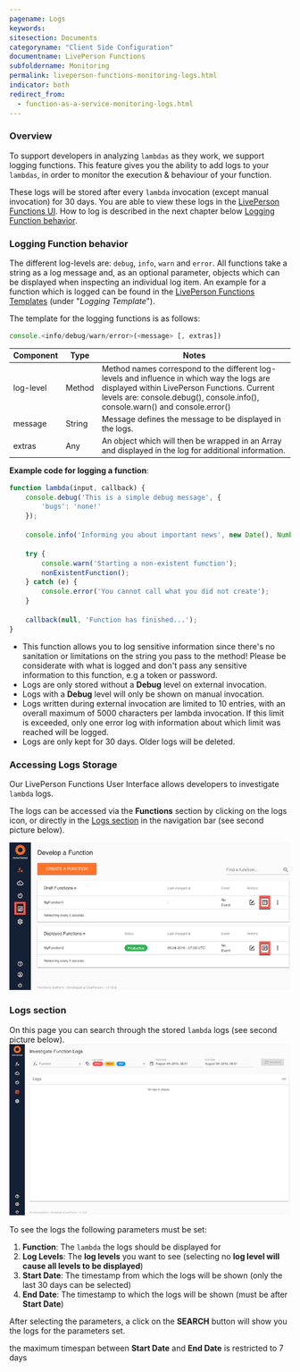 ```yaml
---
pagename: Logs
keywords:
sitesection: Documents
categoryname: "Client Side Configuration"
documentname: LivePerson Functions
subfoldername: Monitoring
permalink: liveperson-functions-monitoring-logs.html
indicator: both
redirect_from:
  - function-as-a-service-monitoring-logs.html
---
```


### Overview

To support developers in analyzing `lambdas` as they work, we support logging functions. This feature gives you the ability to add logs to your `lambdas`, in order to monitor the execution & behaviour of your function.

These logs will be stored after every `lambda` invocation (except manual invocation) for 30 days. You are able to view these logs in the [LivePerson Functions UI](#logs-section). How to log is described in the next chapter below [Logging Function behavior](#logging-function-behavior).

### Logging Function behavior

[Missing Screenshot]: <> (Let's add a screenshot of the IyF log result screen here.)

The different log-levels are: `debug`, `info`, `warn` and `error`. All functions take a string as a log message and, as an optional parameter, objects which can be displayed when inspecting an individual log item. An example for a function which is logged can be found in the [LivePerson Functions Templates](function-as-a-service-templates.html) (under "*Logging Template*").

The template for the logging functions is as follows:

```javascript
console.<info/debug/warn/error>(<message> [, extras])
```

<table>
<thead>
	<tr>
		<th>Component</th>
		<th>Type</th>
		<th>Notes</th>
	</tr>
</thead>
<tbody>
  <tr>
    <td>log-level</td>
    <td>Method</td>
    <td>Method names correspond to the different log-levels and influence in which way the logs are displayed within LivePerson Functions. Current levels are:
console.debug(), console.info(), console.warn() and console.error()</td>
  </tr>
  <tr>
    <td>message</td>
    <td>String</td>
    <td>Message defines the message to be displayed in the logs.</td>
  </tr>
  <tr>
    <td>extras</td>
    <td>Any</td>
    <td>An object which will then be wrapped in an Array and displayed in the log for additional information.</td>
  </tr>
</tbody>
</table>

**Example code for logging a function**:

```javascript
function lambda(input, callback) {
	console.debug('This is a simple debug message', {
		'bugs': 'none!'
	});

	console.info('Informing you about important news', new Date(), Number.MAX_SAFE_INTEGER);

	try {
		console.warn('Starting a non-existent function');
		nonExistentFunction();
	} catch (e) {
		console.error('You cannot call what you did not create');
	}

	callback(null, 'Function has finished...');
}
```
<div class="important">
<ul>
<li>This function allows you to log sensitive information since there's no sanitation or limitations on the string you pass to the method! Please be considerate with what is logged and don't pass any sensitive information to this function, e.g a token or password.</li>
<li>Logs are only stored without a <b>Debug</b> level on external invocation.</li>
<li>Logs with a <b>Debug</b> level will only be shown on manual invocation.</li>
<li>Logs written during external invocation are limited to 10 entries, with an overall maximum of 5000 characters per lambda invocation. If this limit is exceeded, only one error log with information about which limit was reached will be logged.</li>
<li>Logs are only kept for 30 days. Older logs will be deleted.</li>
</ul>
</div>

### Accessing Logs Storage

Our LivePerson Functions User Interface allows developers to investigate `lambda` logs.

The logs can be accessed via the **Functions** section by clicking on the logs icon, or directly in the [Logs section](#logs-section) in the navigation bar (see second picture below). 

![](img/faas-functions.png)

### Logs section
On this page you can search through the stored `lambda` logs (see second picture below).
![](img/faas-logs.png)

To see the logs the following parameters must be set:

1. **Function**: The `lambda` the logs should be displayed for
2. **Log Levels**: The **log levels** you want to see (selecting no **log level will cause all levels to be displayed**)
3. **Start Date**: The timestamp from which the logs will be shown (only the last 30 days can be selected)
4. **End Date**: The timestamp to which the logs will be shown (must be after **Start Date**)

After selecting the parameters, a click on the **SEARCH** button will show you the logs for the parameters set.

<div class="important">the maximum timespan between <b>Start Date</b> and <b>End Date</b> is restricted to 7 days</div>
